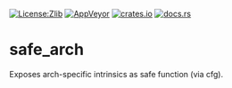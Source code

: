 [![License:Zlib](https://img.shields.io/badge/License-Zlib-brightgreen.svg)](https://opensource.org/licenses/Zlib)
[![AppVeyor](https://ci.appveyor.com/api/projects/status/03fc5f30h755235h/branch/master?svg=true)](https://ci.appveyor.com/project/Lokathor/safe-arch/branch/master)
[![crates.io](https://img.shields.io/crates/v/safe_arch.svg)](https://crates.io/crates/safe_arch)
[![docs.rs](https://docs.rs/safe_arch/badge.svg)](https://docs.rs/safe_arch/)

# safe_arch
Exposes arch-specific intrinsics as safe function (via cfg).
